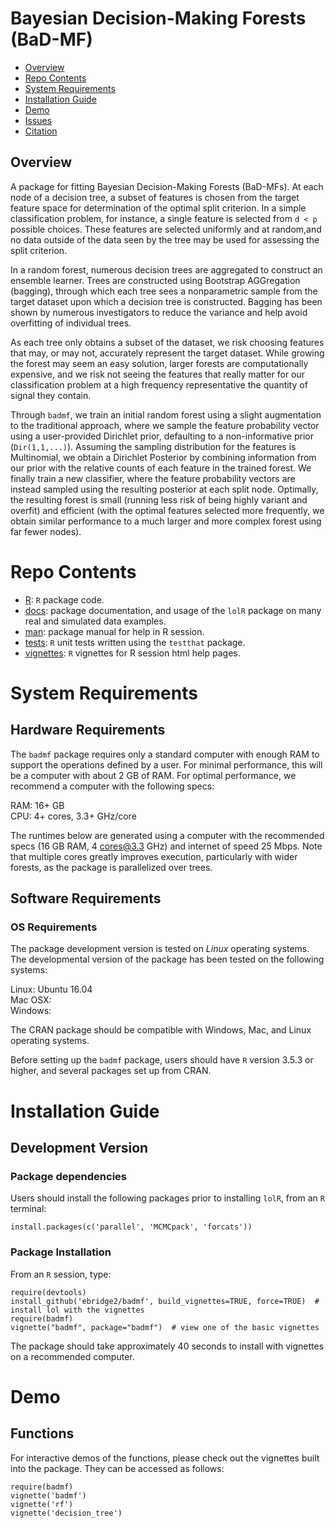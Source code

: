 # Bayesian Decision-Making Forests (BaD-MF)

- [Overview](#overview)
- [Repo Contents](#repo-contents)
- [System Requirements](#system-requirements)
- [Installation Guide](#installation-guide)
- [Demo](#demo)
- [Issues](https://github.com/ebridge2/badmf/issues)
- [Citation](#citation)

## Overview

A package for fitting Bayesian Decision-Making Forests (BaD-MFs). At each node of a decision tree, a subset of features is chosen from the target feature space for determination of the optimal split criterion. In a simple classification problem, for instance, a single feature is selected from `d < p` possible choices. These features are selected uniformly and at random,and no data outside of the data seen by the tree may be used for assessing the split criterion.

In a random forest, numerous decision trees are aggregated to construct an ensemble learner. Trees are constructed using 
Bootstrap AGGregation (bagging), through which each tree sees a nonparametric sample from the target dataset upon which 
a decision tree is constructed. Bagging has been shown by numerous investigators to reduce the variance and help avoid overfitting of individual trees.

As each tree only obtains a subset of the dataset, we risk choosing features that may, or may not, accurately represent the
target dataset. While growing the forest may seem an easy solution, larger forests are computationally expensive, and we risk
not seeing the features that really matter for our classification problem at a high frequency representative the quantity of signal they contain.

Through `badmf`, we train an initial random forest using a slight augmentation to the traditional approach, where we sample the feature probability vector using a user-provided Dirichlet prior, defaulting to a non-informative prior (`Dir(1,1,...)`). Assuming the sampling distribution for the features is Multinomial, we obtain a Dirichlet Posterior by combining information from our prior with the relative counts of each feature in the trained forest. We finally train a new classifier, where the feature probability vectors are instead sampled using the resulting posterior at each split node. Optimally, the resulting forest is small (running less risk of being highly variant and overfit) and efficient (with the optimal features selected more frequently, we obtain similar performance to a much larger and more complex forest using far fewer nodes).

# Repo Contents

- [R](./R): `R` package code.
- [docs](./docs): package documentation, and usage of the `lolR` package on many real and simulated data examples.
- [man](./man): package manual for help in R session.
- [tests](./tests): `R` unit tests written using the `testthat` package.
- [vignettes](./vignettes): `R` vignettes for R session html help pages.

# System Requirements

## Hardware Requirements

The `badmf` package requires only a standard computer with enough RAM to support the operations defined by a user. For minimal performance, this will be a computer with about 2 GB of RAM. For optimal performance, we recommend a computer with the following specs:

RAM: 16+ GB  
CPU: 4+ cores, 3.3+ GHz/core

The runtimes below are generated using a computer with the recommended specs (16 GB RAM, 4 cores@3.3 GHz) and internet of speed 25 Mbps. Note that multiple cores greatly improves execution, particularly with wider forests, as the package is parallelized over trees.

## Software Requirements

### OS Requirements

The package development version is tested on *Linux* operating systems. The developmental version of the package has been tested on the following systems:

Linux: Ubuntu 16.04  
Mac OSX:  
Windows:  

The CRAN package should be compatible with Windows, Mac, and Linux operating systems.

Before setting up the `badmf` package, users should have `R` version 3.5.3 or higher, and several packages set up from CRAN.

# Installation Guide

## Development Version

### Package dependencies

Users should install the following packages prior to installing `lolR`, from an `R` terminal:

```
install.packages(c('parallel', 'MCMCpack', 'forcats'))
```

### Package Installation

From an `R` session, type:

```
require(devtools)
install_github('ebridge2/badmf', build_vignettes=TRUE, force=TRUE)  # install lol with the vignettes
require(badmf)
vignette("badmf", package="badmf")  # view one of the basic vignettes
```

The package should take approximately 40 seconds to install with vignettes on a recommended computer. 

# Demo

## Functions

For interactive demos of the functions, please check out the vignettes built into the package. They can be accessed as follows:

```
require(badmf)
vignette('badmf')
vignette('rf')
vignette('decision_tree')
```
